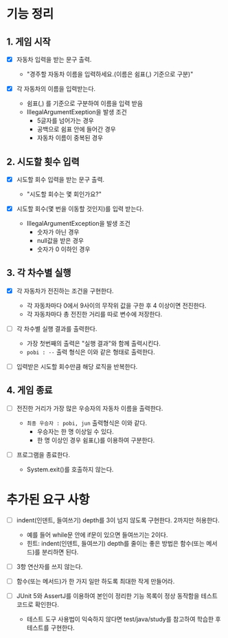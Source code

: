 # 기능 정리
## 1. 게임 시작
- [x] 자동차 입력을 받는 문구 출력.
  - "경주할 자동차 이름을 입력하세요.(이름은 쉼표(,) 기준으로 구분)" 
  

- [x] 각 자동차의 이름을 입력받는다. 
  - 쉼표(,) 를 기준으로 구분하여 이름을 입력 받음
  - IllegalArgumentExeption을 발생 조건
    - 5글자를 넘어가는 경우
    - 공백으로 쉼표 안에 들어간 경우
    - 자동차 이름이 중복된 경우

## 2. 시도할 횟수 입력
- [x] 시도할 회수 입력을 받는 문구 출력.
  - "시도할 회수는 몇 회인가요?"  
  

- [x] 시도할 회수(몇 번을 이동할 것인지)를 입력 받는다.
  - IllegalArgumentException을 발생 조건
    - 숫자가 아닌 경우
    - null값을 받은 경우
    - 숫자가 0 이하인 경우

## 3. 각 차수별 실행
- [x] 각 자동차가 전진하는 조건을 구현한다.
  - 각 자동차마다 0에서 9사이의 무작위 값을 구한 후 4 이상이면 전진한다.
  - 각 자동차마다 총 전진한 거리를 따로 변수에 저장한다.  
  

- [ ] 각 차수별 실행 결과를 출력한다.
  - 가장 첫번째의 출력은 "실행 결과"와 함께 출력시킨다.
  - `pobi : --` 출력 형식은 이와 같은 형태로 출력한다.  
  

- [ ] 입력받은 시도할 회수만큼 해당 로직을 반복한다.

## 4. 게임 종료
- [ ] 전진한 거리가 가장 많은 우승자의 자동차 이름을 출력한다.
  - `최종 우승자 : pobi, jun` 출력형식은 이와 같다.
    - 우승자는 한 명 이상일 수 있다.
    - 한 명 이상인 경우 쉼표(,)를 이용하여 구분한다.  
  

- [ ] 프로그램을 종료한다.
  - System.exit()를 호출하지 않는다.

# 추가된 요구 사항
- [ ] indent(인덴트, 들여쓰기) depth를 3이 넘지 않도록 구현한다. 2까지만 허용한다. 
  - 예를 들어 while문 안에 if문이 있으면 들여쓰기는 2이다. 
  - 힌트: indent(인덴트, 들여쓰기) depth를 줄이는 좋은 방법은 함수(또는 메서드)를 분리하면 된다.  
  
 
- [ ] 3항 연산자를 쓰지 않는다.  
  

- [ ] 함수(또는 메서드)가 한 가지 일만 하도록 최대한 작게 만들어라.  
  

- [ ] JUnit 5와 AssertJ를 이용하여 본인이 정리한 기능 목록이 정상 동작함을 테스트 코드로 확인한다. 
  - 테스트 도구 사용법이 익숙하지 않다면 test/java/study를 참고하여 학습한 후 테스트를 구현한다.
